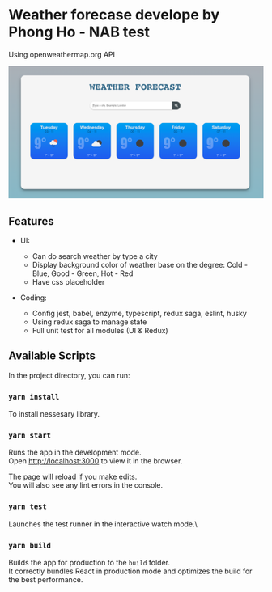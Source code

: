 # Weather forecase develope by Phong Ho -  NAB test
Using openweathermap.org API

![Screenshot](screenshots/forecast.png)

## Features
- UI: 
    + Can do search weather by type a city
    + Display background color of weather base on the degree: Cold - Blue, Good - Green, Hot - Red
    + Have css placeholder

- Coding:
    + Config jest, babel, enzyme, typescript, redux saga, eslint, husky
    + Using redux saga to manage state
    + Full unit test for all modules (UI & Redux)

## Available Scripts

In the project directory, you can run:

### `yarn install`

To install nessesary library.

### `yarn start`

Runs the app in the development mode.\
Open [http://localhost:3000](http://localhost:3000) to view it in the browser.

The page will reload if you make edits.\
You will also see any lint errors in the console.

### `yarn test`

Launches the test runner in the interactive watch mode.\

### `yarn build`

Builds the app for production to the `build` folder.\
It correctly bundles React in production mode and optimizes the build for the best performance.
